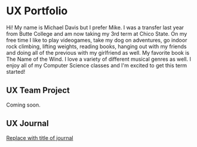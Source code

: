 # UX Portfolio

Hi! My name is Michael Davis but I prefer Mike. I was a transfer last year from Butte College and am now taking my 3rd term at Chico State. On my free time I like to play videogames, take my dog on adventures, go indoor rock climbing, lifting weights, reading books, hanging out with my friends and doing all of the previous with my girlfriend as well. My favorite book is The Name of the Wind. I love a variety of different musical genres as well. I enjoy all of my Computer Science classes and I'm excited to get this term started!

## UX Team Project

Coming soon.

## UX Journal

[Replace with title of journal](j01/)
